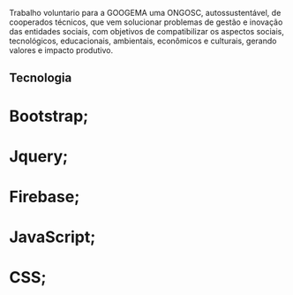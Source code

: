 Trabalho voluntario para a GOOGEMA uma ONGOSC, autossustentável, de cooperados técnicos, que vem solucionar problemas de gestão e inovação das entidades sociais, com objetivos de compatibilizar os aspectos sociais, tecnológicos, educacionais, ambientais, econômicos e culturais, gerando valores e impacto produtivo.

## Tecnologia
# Bootstrap;
# Jquery;
# Firebase;
# JavaScript;
# CSS;